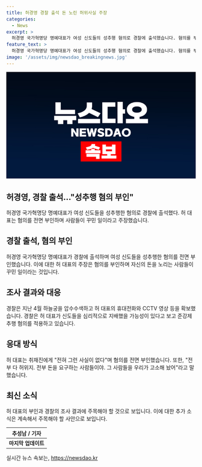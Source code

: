 ```yaml
---
title: 허경영 경찰 출석 돈 노린 허위사실 주장
categories:
  - News
excerpt: >
  허경영 국가혁명당 명예대표가 여성 신도들의 성추행 혐의로 경찰에 출석했습니다. 혐의를 부인하며 전혀 그런 사실이 없다고 주장했고, 자신을 돈을 노리는 사람들이 꾸민 일이라고 주장했습니다. 지난 2월 고소당한 신도들은 허 대표가 상담을 핑계로 신체를 접촉했다고 주장하며, 경찰은 심리적으로 지배했을 가능성을 조사하고 있습니다. #허경영 #하늘궁 #성추행 #MBN뉴스7 #추성남기자
feature_text: >
  허경영 국가혁명당 명예대표가 여성 신도들의 성추행 혐의로 경찰에 출석했습니다. 혐의를 부인하며 전혀 그런 사실이 없다고 주장했고, 자신을 돈을 노리는 사람들이 꾸민 일이라고 주장했습니다. 지난 2월 고소당한 신도들은 허 대표가 상담을 핑계로 신체를 접촉했다고 주장하며, 경찰은 심리적으로 지배했을 가능성을 조사하고 있습니다. #허경영 #하늘궁 #성추행 #MBN뉴스7 #추성남기자
image: '/assets/img/newsdao_breakingnews.jpg'
---
```


<p><img src="/assets/img/newsdao_breakingnews.jpg" alt="pcversion 속보" /></p>

<h2>허경영, 경찰 출석…"성추행 혐의 부인"</h2>

<p data-ke-size="size16">허경영 국가혁명당 명예대표가 여성 신도들을 성추행한 혐의로 경찰에 출석했다. 허 대표는 혐의를 전면 부인하며 사람들이 꾸민 일이라고 주장했습니다.</p>

<h2 data-ke-size="size26">경찰 출석, 혐의 부인</h2>

<p data-ke-size="size16">허경영 국가혁명당 명예대표가 경찰에 출석하며 여성 신도들을 성추행한 혐의를 전면 부인했습니다. 이에 대한 허 대표의 주장은 혐의를 부인하며 자신의 돈을 노리는 사람들이 꾸민 일이라는 것입니다.</p>

<h2 data-ke-size="size26">조사 결과와 대응</h2>

<p data-ke-size="size16">경찰은 지난 4월 하늘궁을 압수수색하고 허 대표의 휴대전화와 CCTV 영상 등을 확보했습니다. 경찰은 허 대표가 신도들을 심리적으로 지배했을 가능성이 있다고 보고 준강제추행 혐의를 적용하고 있습니다.</p>

<h2 data-ke-size="size26">응대 방식</h2>

<p data-ke-size="size16">허 대표는 취재진에게 "전혀 그런 사실이 없다"며 혐의를 전면 부인했습니다. 또한, "전부 다 허위지. 전부 돈을 요구하는 사람들이야. 그 사람들을 우리가 고소해 놨어"라고 말했습니다.</p>

<h2 data-ke-size="size26">최신 소식</h2>

<p data-ke-size="size16">허 대표의 부인과 경찰의 조사 결과에 주목해야 할 것으로 보입니다. 이에 대한 추가 소식은 계속해서 주목해야 할 사안으로 보입니다.</p>

<table>
  <thead>
    <tr>
      <th style="text-align: center;">추성남 / 기자</th>
    </tr>
  </thead>
  <tbody>
    <tr>
      <td style="text-align: center; height: 17px;"><b>마지막 업데이트</b></td>
    </tr>
  </tbody>
</table>
실시간 뉴스 속보는, <a href="https://newsdao.kr" rel="dofollow">https://newsdao.kr</a>


